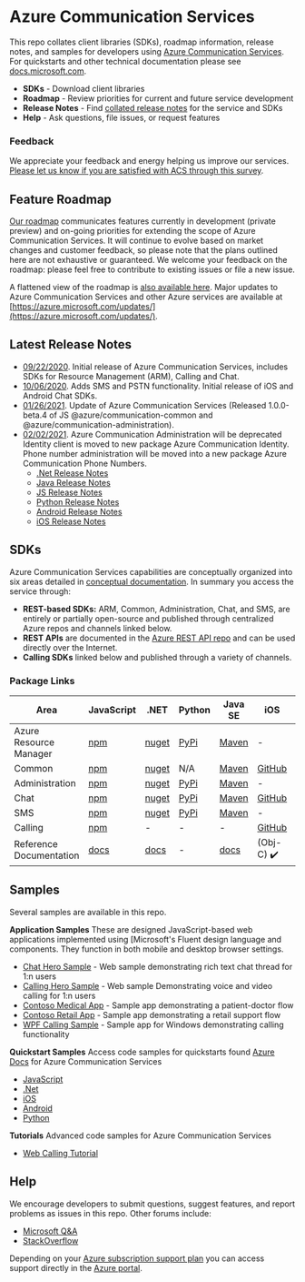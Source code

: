 # Azure Communication Services
This repo collates client libraries (SDKs), roadmap information, release notes, and samples for developers using [Azure Communication Services](https://azure.microsoft.com/en-us/services/communication-services/). For quickstarts and other technical documentation please see [docs.microsoft.com](https://docs.microsoft.com/azure/communication-services/overview).

- **SDKs** - Download client libraries
- **Roadmap** - Review priorities for current and future service development
- **Release Notes** - Find [collated release notes](https://github.com/Azure/Communication/tree/master/releasenotes) for the service and SDKs
- **Help** - Ask questions, file issues, or request features

### Feedback
We appreciate your feedback and energy helping us improve our services. [Please let us know if you are satisfied with ACS through this survey](https://microsoft.qualtrics.com/jfe/form/SV_4HMWolQyyLyeX77). 

## Feature Roadmap
[Our roadmap](https://github.com/Azure/Communication/projects/1) communicates features currently in development (private preview) and on-going priorities for extending the scope of Azure Communication Services. It will continue to evolve based on market changes and customer feedback, so please note that the plans outlined here are not exhaustive or guaranteed. We welcome your feedback on the roadmap: please feel free to contribute to existing issues or file a new issue.

A flattened view of the roadmap is [also available here](roadmap.md). Major updates to Azure Communication Services and other Azure services are available at [https://azure.microsoft.com/updates/](https://azure.microsoft.com/updates/).

## Latest Release Notes 
- [09/22/2020](./releasenotes/2020-September-22.md). Initial release of Azure Communication Services, includes SDKs for Resource Management (ARM), Calling and Chat.
- [10/06/2020](./releasenotes/2020-October-06.md). Adds SMS and PSTN functionality. Initial release of iOS and Android Chat SDKs.
- [01/26/2021](./releasenotes/2021-January-26.md). Update of Azure Communication Services (Released 1.0.0-beta.4 of JS @azure/communication-common and @azure/communication-administration).
- [02/02/2021](https://azure.github.io/azure-sdk/releases/2021-02/). Azure Communication Administration will be deprecated Identity client is moved to new package Azure Communication Identity. Phone number administration will be moved into a new package Azure Communication Phone Numbers.
  - [.Net Release Notes](https://github.com/Azure/azure-sdk/blob/master/releases/2021-02/dotnet.md#azure-communication-administration-will-be-deprecated) 
  - [Java Release Notes](https://github.com/Azure/azure-sdk/blob/master/releases/2021-02/java.md#azure-communication-administration-will-be-deprecated) 
  - [JS Release Notes](https://github.com/Azure/azure-sdk/blob/master/releases/2021-02/js.md#azure-communication) 
  - [Python Release Notes](https://github.com/Azure/azure-sdk/blob/master/releases/2021-02/python.md#azure-communication-administration-will-be-deprecated) 
  - [Android Release Notes](https://github.com/Azure/azure-sdk/blob/master/releases/2021-02/android.md#azure-communication-services-common) 
  - [iOS Release Notes](https://github.com/Azure/azure-sdk/blob/master/releases/2021-02/ios.md#azure-communication-services-common) 
  
  
## SDKs

Azure Communication Services capabilities are conceptually organized into six areas detailed in [conceptual documentation](https://docs.microsoft.com/en-us/azure/communication-services/concepts/sdk-options). In summary you access the service through:
- **REST-based SDKs:** ARM, Common, Administration, Chat, and SMS, are entirely or partially open-source and published through centralized Azure repos and channels linked below. 
- **REST APIs** are documented in the [Azure REST API repo](https://github.com/Azure/azure-rest-api-specs) and can be used directly over the Internet. 
- **Calling SDKs** linked below and published through a variety of channels.

### Package Links

| Area           | JavaScript | .NET | Python | Java SE | iOS | Android | Other                          |
| -------------- | ---------- | ---- | ------ | ---- | -------------- | -------------- | ------------------------------ |
| Azure Resource Manager | [npm](https://www.npmjs.com/package/@azure/arm-communication)         | [nuget](https://www.nuget.org/packages/Azure.ResourceManager.Communication)    |   [PyPi](https://pypi.org/project/azure-mgmt-communication/)    |  [Maven](https://search.maven.org/search?q=a:azure-mgmt-communication)   | - | - | [Go via GitHub](https://github.com/Azure/azure-sdk-for-go/releases/tag/v46.3.0) |
| Common         | [npm](https://www.npmjs.com/package/@azure/communication-common)         | [nuget](https://www.nuget.org/packages/Azure.Communication.Common/)    | N/A      | [Maven](https://search.maven.org/search?q=a:azure-communication-common)   | [GitHub](https://github.com/Azure/azure-sdk-for-ios/releases/)            | [Maven](https://search.maven.org/artifact/com.azure.android/azure-communication-common)             | -                              |
| Administration | [npm](https://www.npmjs.com/package/@azure/communication-administration)         | [nuget](https://www.nuget.org/packages/Azure.Communication.Administration)    | [PyPi](https://pypi.org/project/azure-communication-administration/)      | [Maven](https://search.maven.org/search?q=a:azure-communication-administration)   | -              | -              | -                            |
| Chat           | [npm](https://www.npmjs.com/package/@azure/communication-chat)        | [nuget](https://www.nuget.org/packages/Azure.Communication.Chat)     | [PyPi](https://pypi.org/project/azure-communication-chat/)     | [Maven](https://search.maven.org/search?q=a:azure-communication-chat)   | [GitHub](https://github.com/Azure/azure-sdk-for-ios/releases)  | [Maven](https://search.maven.org/search?q=a:azure-communication-chat)   | -                              |
| SMS            | [npm](https://www.npmjs.com/package/@azure/communication-sms)         | [nuget](https://www.nuget.org/packages/Azure.Communication.Sms)    | [PyPi](https://pypi.org/project/azure-communication-sms/)       | [Maven](https://search.maven.org/artifact/com.azure/azure-communication-sms)   | -              | -              | -                              |
| Calling        | [npm](https://www.npmjs.com/package/@azure/communication-calling)         | -      | -      | -     | [GitHub](https://github.com/Azure/Communication/releases/)     | [Maven](https://search.maven.org/artifact/com.azure.android/azure-communication-calling/)            | -                              |
| Reference Documentation     | [docs](https://azure.github.io/azure-sdk-for-js/communication.html)         | [docs](https://azure.github.io/azure-sdk-for-net/communication.html)      | -      | [docs](http://azure.github.io/azure-sdk-for-java/communication.html)     | (Obj-C) ✔️     | ✔️            | -                              |

## Samples

Several samples are available in this repo.

**Application Samples**
These are designed JavaScript-based web applications implemented using [Microsoft's Fluent design language and components. They function in both mobile and desktop browser settings.

- [Chat Hero Sample](https://github.com/Azure-Samples/communication-services-web-chat-hero) - Web sample demonstrating rich text chat thread for 1:n users
- [Calling Hero Sample](https://github.com/Azure-Samples/communication-services-web-calling-hero) - Web sample Demonstrating voice and video calling for 1:n users
- [Contoso Medical App](https://github.com/Azure-Samples/communication-services-contoso-med-app) - Sample app demonstrating a patient-doctor flow
- [Contoso Retail App](https://github.com/Azure-Samples/communication-services-contoso-retail-app) - Sample app demonstrating a retail support flow
- [WPF Calling Sample](https://github.com/Azure-Samples/communication-services-web-calling-wpf-sample) - Sample app for Windows demonstrating calling functionality

**Quickstart Samples**
Access code samples for quickstarts found [Azure Docs](https://docs.microsoft.com/en-us/azure/communication-services/) for Azure Communication Services
 
 - [JavaScript](https://github.com/Azure-Samples/communication-services-javascript-quickstarts/)
 - [.Net](https://github.com/Azure-Samples/communication-services-dotnet-quickstarts/)
 - [iOS](https://github.com/Azure-Samples/communication-services-ios-quickstarts/)
 - [Android](https://github.com/Azure-Samples/communication-services-android-quickstarts/)
 - [Python](https://github.com/Azure-Samples/communication-services-python-quickstarts/)
 
 **Tutorials**
 Advanced code samples for Azure Communication Services
 
 - [Web Calling Tutorial](https://github.com/Azure-Samples/communication-services-web-calling-tutorial)

## Help

We encourage developers to submit questions, suggest features, and report problems as issues in this repo. Other forums include:

- [Microsoft Q&A](https://docs.microsoft.com/en-us/answers/index.html)
- [StackOverflow](https://stackoverflow.com/questions/tagged/azure+communication)

Depending on your [Azure subscription support plan](https://azure.microsoft.com/support/plans/) you can access support directly in the [Azure portal](https://azure.microsoft.com/en-us/support/create-ticket/).
